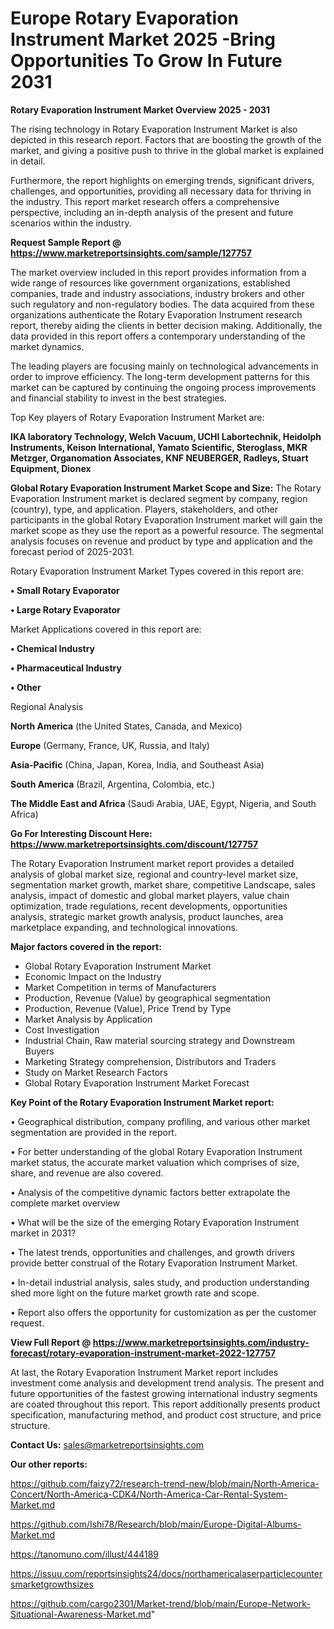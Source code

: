 # Europe Rotary Evaporation Instrument Market 2025 -Bring Opportunities To Grow In Future 2031

<Strong> Rotary Evaporation Instrument Market Overview 2025 - 2031</strong>

The rising technology in Rotary Evaporation Instrument Market is also depicted in this research report. Factors that are boosting the growth of the market, and giving a positive push to thrive in the global market is explained in detail.

Furthermore, the report highlights on emerging trends, significant drivers, challenges, and opportunities, providing all necessary data for thriving in the industry. This report market research offers a comprehensive perspective, including an in-depth analysis of the present and future scenarios within the industry.

<strong>Request Sample Report @ <a href=https://www.marketreportsinsights.com/sample/127757>https://www.marketreportsinsights.com/sample/127757</a></strong>

The market overview included in this report provides information from a wide range of resources like government organizations, established companies, trade and industry associations, industry brokers and other such regulatory and non-regulatory bodies. The data acquired from these organizations authenticate the Rotary Evaporation Instrument research report, thereby aiding the clients in better decision making. Additionally, the data provided in this report offers a contemporary understanding of the market dynamics.

The leading players are focusing mainly on technological advancements in order to improve efficiency. The long-term development patterns for this market can be captured by continuing the ongoing process improvements and financial stability to invest in the best strategies.

Top Key players of Rotary Evaporation Instrument Market are:

<strong>IKA laboratory Technology, Welch Vacuum, UCHI Labortechnik, Heidolph Instruments, Keison International, Yamato Scientific, Steroglass, MKR Metzger, Organomation Associates, KNF NEUBERGER, Radleys, Stuart Equipment, Dionex</strong>

<strong><b>Global Rotary Evaporation Instrument Market Scope and Size:</b></strong>
The Rotary Evaporation Instrument market is declared segment by company, region (country), type, and application. Players, stakeholders, and other participants in the global Rotary Evaporation Instrument market will gain the market scope as they use the report as a powerful resource. The segmental analysis focuses on revenue and product by type and application and the forecast period of 2025-2031.

Rotary Evaporation Instrument Market Types covered in this report are:

<strong>• Small Rotary Evaporator

• Large Rotary Evaporator</strong>

Market Applications covered in this report are:

<strong>• Chemical Industry

• Pharmaceutical Industry

• Other</strong> 

Regional Analysis

<strong>North America</strong> (the United States, Canada, and Mexico)

<strong>Europe</strong> (Germany, France, UK, Russia, and Italy)

<strong>Asia-Pacific</strong> (China, Japan, Korea, India, and Southeast Asia)

<strong>South America</strong> (Brazil, Argentina, Colombia, etc.)

<strong>The Middle East and Africa</strong> (Saudi Arabia, UAE, Egypt, Nigeria, and South Africa)

<strong>Go For Interesting Discount Here: <a href=https://www.marketreportsinsights.com/discount/127757>https://www.marketreportsinsights.com/discount/127757</a></strong>

The Rotary Evaporation Instrument market report provides a detailed analysis of global market size, regional and country-level market size, segmentation market growth, market share, competitive Landscape, sales analysis, impact of domestic and global market players, value chain optimization, trade regulations, recent developments, opportunities analysis, strategic market growth analysis, product launches, area marketplace expanding, and technological innovations.

<strong><b>Major factors covered in the report:</b></strong>
<ul>
  <li>Global Rotary Evaporation Instrument Market </li>
  <li>Economic Impact on the Industry</li>
  <li>Market Competition in terms of Manufacturers</li>
  <li>Production, Revenue (Value) by geographical segmentation</li>
  <li>Production, Revenue (Value), Price Trend by Type</li>
  <li>Market Analysis by Application</li>
  <li>Cost Investigation</li>
  <li>Industrial Chain, Raw material sourcing strategy and Downstream Buyers</li>
  <li>Marketing Strategy comprehension, Distributors and Traders</li>
  <li>Study on Market Research Factors</li>
  <li>Global Rotary Evaporation Instrument Market Forecast</li>
</ul>

<strong><b>Key Point of the Rotary Evaporation Instrument Market report:</b></strong>

• Geographical distribution, company profiling, and various other market segmentation are provided in the report.

• For better understanding of the global Rotary Evaporation Instrument market status, the accurate market valuation which comprises of size, share, and revenue are also covered.

• Analysis of the competitive dynamic factors better extrapolate the complete market overview

• What will be the size of the emerging Rotary Evaporation Instrument market in 2031?

• The latest trends, opportunities and challenges, and growth drivers provide better construal of the Rotary Evaporation Instrument Market.

• In-detail industrial analysis, sales study, and production understanding shed more light on the future market growth rate and scope.

• Report also offers the opportunity for customization as per the customer request.

<strong><b>View Full Report @ <a href=https://www.marketreportsinsights.com/industry-forecast/rotary-evaporation-instrument-market-2022-127757>https://www.marketreportsinsights.com/industry-forecast/rotary-evaporation-instrument-market-2022-127757</a></b></strong>


At last, the Rotary Evaporation Instrument Market report includes investment come analysis and development trend analysis. The present and future opportunities of the fastest growing international industry segments are coated throughout this report. This report additionally presents product specification, manufacturing method, and product cost structure, and price structure.

<strong>Contact Us:</strong>
sales@marketreportsinsights.com

<strong>Our other reports:</strong>

<a href=https://github.com/faizy72/research-trend-new/blob/main/North-America-Concert/North-America-CDK4/North-America-Car-Rental-System-Market.md>https://github.com/faizy72/research-trend-new/blob/main/North-America-Concert/North-America-CDK4/North-America-Car-Rental-System-Market.md</a>

<a href=https://github.com/Ishi78/Research/blob/main/Europe-Digital-Albums-Market.md>https://github.com/Ishi78/Research/blob/main/Europe-Digital-Albums-Market.md</a>

<a href=https://tanomuno.com/illust/444189>https://tanomuno.com/illust/444189</a>

<a href=https://issuu.com/reportsinsights24/docs/northamericalaserparticlecountersmarketgrowthsizes>https://issuu.com/reportsinsights24/docs/northamericalaserparticlecountersmarketgrowthsizes</a>

<a href=https://github.com/cargo2301/Market-trend/blob/main/Europe-Network-Situational-Awareness-Market.md>https://github.com/cargo2301/Market-trend/blob/main/Europe-Network-Situational-Awareness-Market.md</a>"
